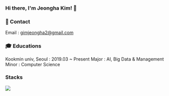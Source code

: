 ### Hi there, I'm Jeongha Kim! 👋
  
  
  
  
### 🤍 Contact 
Email : gimjeongha2@gmail.com




### 🎓 Educations

Kookmin univ, Seoul : 2019.03 ~ Present
Major : AI, Big Data & Management
Minor : Computer Science
     
### Stacks
<img src="https://img.shields.io/badge/Python-3776AB?style=flat-square&logo=Python&logoColor=white"/>

